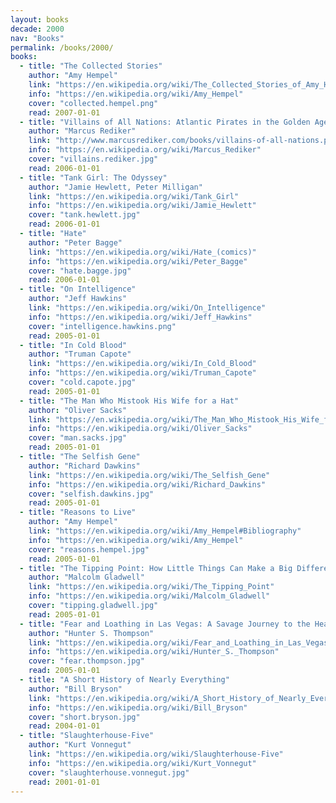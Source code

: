 ```yaml
---
layout: books
decade: 2000
nav: "Books"
permalink: /books/2000/
books:
  - title: "The Collected Stories"
    author: "Amy Hempel"
    link: "https://en.wikipedia.org/wiki/The_Collected_Stories_of_Amy_Hempel"
    info: "https://en.wikipedia.org/wiki/Amy_Hempel"
    cover: "collected.hempel.png"
    read: 2007-01-01
  - title: "Villains of All Nations: Atlantic Pirates in the Golden Age"
    author: "Marcus Rediker"
    link: "http://www.marcusrediker.com/books/villains-of-all-nations.php"
    info: "https://en.wikipedia.org/wiki/Marcus_Rediker"
    cover: "villains.rediker.jpg"
    read: 2006-01-01
  - title: "Tank Girl: The Odyssey"
    author: "Jamie Hewlett, Peter Milligan"
    link: "https://en.wikipedia.org/wiki/Tank_Girl"
    info: "https://en.wikipedia.org/wiki/Jamie_Hewlett"
    cover: "tank.hewlett.jpg"
    read: 2006-01-01
  - title: "Hate"
    author: "Peter Bagge"
    link: "https://en.wikipedia.org/wiki/Hate_(comics)"
    info: "https://en.wikipedia.org/wiki/Peter_Bagge"
    cover: "hate.bagge.jpg"
    read: 2006-01-01
  - title: "On Intelligence"
    author: "Jeff Hawkins"
    link: "https://en.wikipedia.org/wiki/On_Intelligence"
    info: "https://en.wikipedia.org/wiki/Jeff_Hawkins"
    cover: "intelligence.hawkins.png"
    read: 2005-01-01
  - title: "In Cold Blood"
    author: "Truman Capote"
    link: "https://en.wikipedia.org/wiki/In_Cold_Blood"
    info: "https://en.wikipedia.org/wiki/Truman_Capote"
    cover: "cold.capote.jpg"
    read: 2005-01-01
  - title: "The Man Who Mistook His Wife for a Hat"
    author: "Oliver Sacks"
    link: "https://en.wikipedia.org/wiki/The_Man_Who_Mistook_His_Wife_for_a_Hat"
    info: "https://en.wikipedia.org/wiki/Oliver_Sacks"
    cover: "man.sacks.jpg"
    read: 2005-01-01
  - title: "The Selfish Gene"
    author: "Richard Dawkins"
    link: "https://en.wikipedia.org/wiki/The_Selfish_Gene"
    info: "https://en.wikipedia.org/wiki/Richard_Dawkins"
    cover: "selfish.dawkins.jpg"
    read: 2005-01-01
  - title: "Reasons to Live"
    author: "Amy Hempel"
    link: "https://en.wikipedia.org/wiki/Amy_Hempel#Bibliography"
    info: "https://en.wikipedia.org/wiki/Amy_Hempel"
    cover: "reasons.hempel.jpg"
    read: 2005-01-01
  - title: "The Tipping Point: How Little Things Can Make a Big Difference"
    author: "Malcolm Gladwell"
    link: "https://en.wikipedia.org/wiki/The_Tipping_Point"
    info: "https://en.wikipedia.org/wiki/Malcolm_Gladwell"
    cover: "tipping.gladwell.jpg"
    read: 2005-01-01
  - title: "Fear and Loathing in Las Vegas: A Savage Journey to the Heart of the American Dream"
    author: "Hunter S. Thompson"
    link: "https://en.wikipedia.org/wiki/Fear_and_Loathing_in_Las_Vegas"
    info: "https://en.wikipedia.org/wiki/Hunter_S._Thompson"
    cover: "fear.thompson.jpg"
    read: 2005-01-01
  - title: "A Short History of Nearly Everything"
    author: "Bill Bryson"
    link: "https://en.wikipedia.org/wiki/A_Short_History_of_Nearly_Everything"
    info: "https://en.wikipedia.org/wiki/Bill_Bryson"
    cover: "short.bryson.jpg"
    read: 2004-01-01
  - title: "Slaughterhouse-Five"
    author: "Kurt Vonnegut"
    link: "https://en.wikipedia.org/wiki/Slaughterhouse-Five"
    info: "https://en.wikipedia.org/wiki/Kurt_Vonnegut"
    cover: "slaughterhouse.vonnegut.jpg"
    read: 2001-01-01
---
```

